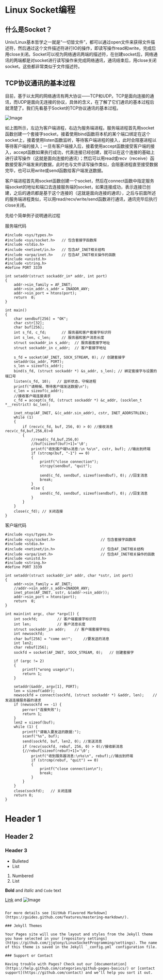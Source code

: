 # Linux Socket编程

## 什么是Socket？

Unix/Linux基本哲学之一就是“一切皆文件”，都可以通过open文件来获得文件描述符，然后通过这个文件描述符进行IO的操作，即读写操作read和write，完成后用close关闭。Socket可以视为网络通讯两端的描述符，在创建socket后，网络通讯的两端都是对socket进行读写操作来完成网络通讯，通讯结束后，用close关闭socket。这些都非常类似于文件描述符。

## TCP协议通讯的基本过程

目前，基于以太网的网络通讯有两大协议——TCP和UDP。TCP是面向连接的通讯，而UDP是面向无连接的协议，具体的含义，在了解了它们通讯的基本过程后就清楚了。我们先看基于Socket的TCP协议通讯的基本过程。

![Image](/tcp.png)

如上图所示，左边为客户端进程，右边为服务端进程。服务端进程首先用socket函数创建一个套接字socket，接着使用bind函数将本机的某个端口绑定在这个socket上，接着使用listen函数监听，等待客户端进程的接入，此时会阻塞进程以等待客户端的接入；一旦有客户端接入后，接着使用accept函数接受客户端的接入，accept函数如果执行成功，代表连接已经创建，就可以在这个连接的基础上进行读写操作（这就是面向连接的通讯）；然后可以用read或recv（receive）函数接受客户端发来的数据，此时也与文件读写操作类似，会阻塞进程直至接受数据完毕，也可以用write或send函数给客户端发送数据。

客户端进程首先用socket函数创建一个socket，然后在connect函数中指定服务端socket的地址和端口去连接服务端的socket，如果连接成功，表示连接已创建，之后的通讯都是基于这个连接的（这就是面向连接的通讯），之后与前面所述的服务端进程类似，可以用read/recv/write/send函数进行通讯，通讯完毕后执行close关闭。

先给个简单例子说明通讯过程

服务端代码
```
#include <sys/types.h>
#include <sys/socket.h>	  // 包含套接字函数库
#include <stdio.h>
#include <netinet/in.h>	  // 包含AF_INET相关结构
#include <arpa/inet.h>	  // 包含AF_INET相关操作的函数
#include <unistd.h>
#include <string.h>
#define PORT 3339

int setaddr(struct sockaddr_in* addr, int port)
{
	addr->sin_family = AF_INET;
	addr->sin_addr.s_addr = INADDR_ANY;
	addr->sin_port = htons(port);
	return  0;
}

int main()
{
	char sendbuf[256] = "OK";
	char cstr[32];
	char buf[256];
	int s_fd, c_fd;	      // 服务器和客户套接字标识符
	int s_len, c_len;     // 服务器和客户消息长度
	struct sockaddr_in s_addr;	// 服务器套接字地址
	struct sockaddr_in c_addr;	// 客户套接字地址

	s_fd = socket(AF_INET, SOCK_STREAM, 0);	// 创建套接字
	setaddr(&s_addr, PORT);
	s_len = sizeof(s_addr);
	bind(s_fd, (struct sockaddr *) &s_addr, s_len);	// 綁定套接字与设置的端口号
	listen(s_fd, 10);	// 监听状态，守候进程
	printf("请稍候，等待客户端发送数据\n");
	c_len = sizeof(c_addr);
	//接收客户端连接请求
	c_fd = accept(s_fd, (struct sockaddr *) &c_addr, (socklen_t *__restrict) &c_len);

	inet_ntop(AF_INET, &(c_addr.sin_addr), cstr, INET_ADDRSTRLEN);
	while (1) 
	{
		if (recv(c_fd, buf, 256, 0) > 0) //接收消息recv(c_fd,buf,256,0)>0
		{
			//read(c_fd,buf,256,0)
			//buf[sizeof(buf)+1]='\0';
			printf("收到客户端%s消息:\n %s\n", cstr, buf); //输出到终端
			if (strcmp(buf, "-1") == 0)
			{
				printf("close connection");
				strcpy(sendbuf, "quit");

				send(c_fd, sendbuf, sizeof(sendbuf), 0); //回复消息
				break;
			}
			else {
				send(c_fd, sendbuf, sizeof(sendbuf), 0); //回复消息
			}
		}
	}
	close(c_fd); // 关闭连接
}
```
客户端代码
```
#include <sys/types.h>
#include <sys/socket.h>						// 包含套接字函数库
#include <stdio.h>
#include <netinet/in.h>						// 包含AF_INET相关结构
#include <arpa/inet.h>						// 包含AF_INET相关操作的函数
#include <unistd.h>
#include <string.h>
#define PORT 3339

int setaddr(struct sockaddr_in* addr, char *sstr, int port)
{
	addr->sin_family = AF_INET;
	//addr->sin_addr.s_addr=INADDR_ANY;
	inet_pton(AF_INET, sstr, &(addr->sin_addr));
	addr->sin_port = htons(port);
	return  0;
}

int main(int argc, char *argv[]) {
	int sockfd;			// 客户端套接字标识符
	int len;			// 客户消息长度
	struct sockaddr_in addr;	// 客户端套接字地址
	int newsockfd;
	char buf[256] = "come on!";     //要发送的消息
	int len2;
	char rebuf[256];
	sockfd = socket(AF_INET, SOCK_STREAM, 0);	// 创建套接字

	if (argc != 2)
	{
		printf("wrong usage\n");
		return 1;
	}

	setaddr(&addr, argv[1], PORT);
	len = sizeof(addr);
	newsockfd = connect(sockfd, (struct sockaddr *) &addr, len);	//发送连接服务器的请求
	if (newsockfd == -1) {
		perror("连接失败");
		return 1;
	}
	len2 = sizeof(buf);
	while (1) {
		printf("请输入要发送的数据:");
		scanf("%s", buf);
		send(sockfd, buf, len2, 0); //发送消息
		if (recv(sockfd, rebuf, 256, 0) > 0)//接收新消息
		{//rebuf[sizeof(rebuf)+1]='\0';
			printf("收到服务器消息:\n%s\n", rebuf);//输出到终端
			if (strcmp(rebuf, "quit") == 0)
			{
				printf("close connection\n");
				break;
			}
		}
	}
	close(sockfd);	 // 关闭连接
	return 0;
}
```
# Header 1
## Header 2
### Header 3

- Bulleted
- List

1. Numbered
2. List

**Bold** and _Italic_ and `Code` text

[Link](url) and ![Image](src)
```

For more details see [GitHub Flavored Markdown](https://guides.github.com/features/mastering-markdown/).

### Jekyll Themes

Your Pages site will use the layout and styles from the Jekyll theme you have selected in your [repository settings](https://github.com/jjqtony/LinuxSocketProgramming/settings). The name of this theme is saved in the Jekyll `_config.yml` configuration file.

### Support or Contact

Having trouble with Pages? Check out our [documentation](https://help.github.com/categories/github-pages-basics/) or [contact support](https://github.com/contact) and we’ll help you sort it out.
